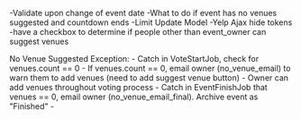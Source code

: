 -Validate upon change of event date
-What to do if event has no venues suggested and countdown ends
-Limit Update Model
-Yelp Ajax hide tokens
-have a checkbox to determine if people other than event_owner can suggest venues


No Venue Suggested Exception:
	- Catch in VoteStartJob, check for venues.count == 0
	- If venues.count == 0, email owner (no_venue_email) to warn them to add venues (need to add suggest venue button)
	- Owner can add venues throughout voting process
	- Catch in EventFinishJob that venues == 0, email owner (no_venue_email_final).  Archive event as "Finished"
	- 